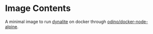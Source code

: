 # Image Contents

A minimal image to run [dynalite](https://github.com/mhart/dynalite) on docker through [odino/docker-node-alpine](https://hub.docker.com/r/odino/docker-node-alpine/).
